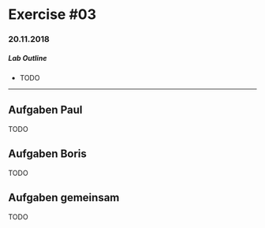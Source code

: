 # Exercise #03
### 20.11.2018

##### Lab Outline
* TODO
---

## Aufgaben Paul
TODO

## Aufgaben Boris
TODO

## Aufgaben gemeinsam
TODO